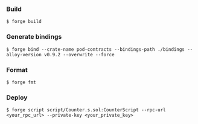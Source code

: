 ### Build

```shell
$ forge build
```

### Generate bindings 

```shell
$ forge bind --crate-name pod-contracts --bindings-path ./bindings --alloy-version v0.9.2 --overwrite --force 
```

### Format

```shell
$ forge fmt
```

### Deploy

```shell
$ forge script script/Counter.s.sol:CounterScript --rpc-url <your_rpc_url> --private-key <your_private_key>
```

